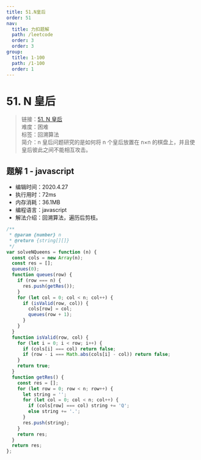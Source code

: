 ```yaml
---
title: 51.N皇后
order: 51
nav:
  title: 力扣题解
  path: /leetcode
  order: 3
  order: 3
group:
  title: 1-100
  path: /1-100
  order: 1
---
```


# 51. N 皇后

> 链接：[51. N 皇后](https://leetcode-cn.com/problems/n-queens/)  
> 难度：困难  
> 标签：回溯算法  
> 简介：n 皇后问题研究的是如何将 n 个皇后放置在 n×n 的棋盘上，并且使皇后彼此之间不能相互攻击。

## 题解 1 - javascript

- 编辑时间：2020.4.27
- 执行用时：72ms
- 内存消耗：36.1MB
- 编程语言：javascript
- 解法介绍：回溯算法，遍历后剪枝。

```javascript
/**
 * @param {number} n
 * @return {string[][]}
 */
var solveNQueens = function (n) {
  const cols = new Array(n);
  const res = [];
  queues(0);
  function queues(row) {
    if (row === n) {
      res.push(getRes());
    }
    for (let col = 0; col < n; col++) {
      if (isValid(row, col)) {
        cols[row] = col;
        queues(row + 1);
      }
    }
  }
  function isValid(row, col) {
    for (let i = 0; i < row; i++) {
      if (cols[i] === col) return false;
      if (row - i === Math.abs(cols[i] - col)) return false;
    }
    return true;
  }
  function getRes() {
    const res = [];
    for (let row = 0; row < n; row++) {
      let string = '';
      for (let col = 0; col < n; col++) {
        if (cols[row] === col) string += 'Q';
        else string += '.';
      }
      res.push(string);
    }
    return res;
  }
  return res;
};
```
